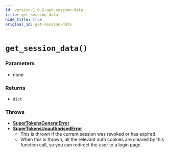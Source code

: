 ```yaml
---
id: version-1.0.X-get-session-data
title: get_session_data
hide_title: true
original_id: get-session-data
---
```


# `get_session_data()`

### Parameters
- none

### Returns
- `dict`

### Throws
- **[SuperTokensGeneralError](../error-handling/general-error)**
- **[SuperTokensUnauthorisedError](../error-handling/unauthorised)**
    - This is thrown if the current session was revoked or has expired.
    - When this is thrown, all the relevant auth cookies are cleared by this function call, so you can redirect the user to a login page.